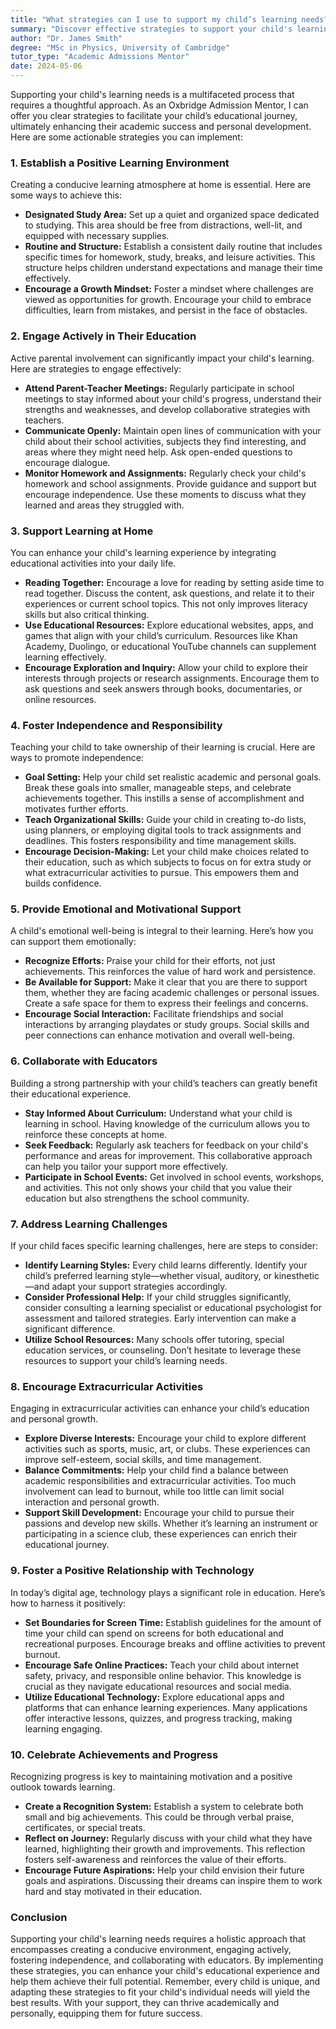 ```yaml
---
title: "What strategies can I use to support my child’s learning needs?"
summary: "Discover effective strategies to support your child's learning needs, including creating a positive study environment and establishing routines."
author: "Dr. James Smith"
degree: "MSc in Physics, University of Cambridge"
tutor_type: "Academic Admissions Mentor"
date: 2024-05-06
---
```


Supporting your child's learning needs is a multifaceted process that requires a thoughtful approach. As an Oxbridge Admission Mentor, I can offer you clear strategies to facilitate your child’s educational journey, ultimately enhancing their academic success and personal development. Here are some actionable strategies you can implement:

### 1. **Establish a Positive Learning Environment**

Creating a conducive learning atmosphere at home is essential. Here are some ways to achieve this:

- **Designated Study Area:** Set up a quiet and organized space dedicated to studying. This area should be free from distractions, well-lit, and equipped with necessary supplies.
- **Routine and Structure:** Establish a consistent daily routine that includes specific times for homework, study, breaks, and leisure activities. This structure helps children understand expectations and manage their time effectively.
- **Encourage a Growth Mindset:** Foster a mindset where challenges are viewed as opportunities for growth. Encourage your child to embrace difficulties, learn from mistakes, and persist in the face of obstacles.

### 2. **Engage Actively in Their Education**

Active parental involvement can significantly impact your child's learning. Here are strategies to engage effectively:

- **Attend Parent-Teacher Meetings:** Regularly participate in school meetings to stay informed about your child's progress, understand their strengths and weaknesses, and develop collaborative strategies with teachers.
- **Communicate Openly:** Maintain open lines of communication with your child about their school activities, subjects they find interesting, and areas where they might need help. Ask open-ended questions to encourage dialogue.
- **Monitor Homework and Assignments:** Regularly check your child's homework and school assignments. Provide guidance and support but encourage independence. Use these moments to discuss what they learned and areas they struggled with.

### 3. **Support Learning at Home**

You can enhance your child's learning experience by integrating educational activities into your daily life.

- **Reading Together:** Encourage a love for reading by setting aside time to read together. Discuss the content, ask questions, and relate it to their experiences or current school topics. This not only improves literacy skills but also critical thinking.
- **Use Educational Resources:** Explore educational websites, apps, and games that align with your child’s curriculum. Resources like Khan Academy, Duolingo, or educational YouTube channels can supplement learning effectively.
- **Encourage Exploration and Inquiry:** Allow your child to explore their interests through projects or research assignments. Encourage them to ask questions and seek answers through books, documentaries, or online resources.

### 4. **Foster Independence and Responsibility**

Teaching your child to take ownership of their learning is crucial. Here are ways to promote independence:

- **Goal Setting:** Help your child set realistic academic and personal goals. Break these goals into smaller, manageable steps, and celebrate achievements together. This instills a sense of accomplishment and motivates further efforts.
- **Teach Organizational Skills:** Guide your child in creating to-do lists, using planners, or employing digital tools to track assignments and deadlines. This fosters responsibility and time management skills.
- **Encourage Decision-Making:** Let your child make choices related to their education, such as which subjects to focus on for extra study or what extracurricular activities to pursue. This empowers them and builds confidence.

### 5. **Provide Emotional and Motivational Support**

A child's emotional well-being is integral to their learning. Here’s how you can support them emotionally:

- **Recognize Efforts:** Praise your child for their efforts, not just achievements. This reinforces the value of hard work and persistence.
- **Be Available for Support:** Make it clear that you are there to support them, whether they are facing academic challenges or personal issues. Create a safe space for them to express their feelings and concerns.
- **Encourage Social Interaction:** Facilitate friendships and social interactions by arranging playdates or study groups. Social skills and peer connections can enhance motivation and overall well-being.

### 6. **Collaborate with Educators**

Building a strong partnership with your child’s teachers can greatly benefit their educational experience.

- **Stay Informed About Curriculum:** Understand what your child is learning in school. Having knowledge of the curriculum allows you to reinforce these concepts at home.
- **Seek Feedback:** Regularly ask teachers for feedback on your child's performance and areas for improvement. This collaborative approach can help you tailor your support more effectively.
- **Participate in School Events:** Get involved in school events, workshops, and activities. This not only shows your child that you value their education but also strengthens the school community.

### 7. **Address Learning Challenges**

If your child faces specific learning challenges, here are steps to consider:

- **Identify Learning Styles:** Every child learns differently. Identify your child’s preferred learning style—whether visual, auditory, or kinesthetic—and adapt your support strategies accordingly.
- **Consider Professional Help:** If your child struggles significantly, consider consulting a learning specialist or educational psychologist for assessment and tailored strategies. Early intervention can make a significant difference.
- **Utilize School Resources:** Many schools offer tutoring, special education services, or counseling. Don’t hesitate to leverage these resources to support your child’s learning needs.

### 8. **Encourage Extracurricular Activities**

Engaging in extracurricular activities can enhance your child’s education and personal growth.

- **Explore Diverse Interests:** Encourage your child to explore different activities such as sports, music, art, or clubs. These experiences can improve self-esteem, social skills, and time management.
- **Balance Commitments:** Help your child find a balance between academic responsibilities and extracurricular activities. Too much involvement can lead to burnout, while too little can limit social interaction and personal growth.
- **Support Skill Development:** Encourage your child to pursue their passions and develop new skills. Whether it’s learning an instrument or participating in a science club, these experiences can enrich their educational journey.

### 9. **Foster a Positive Relationship with Technology**

In today’s digital age, technology plays a significant role in education. Here’s how to harness it positively:

- **Set Boundaries for Screen Time:** Establish guidelines for the amount of time your child can spend on screens for both educational and recreational purposes. Encourage breaks and offline activities to prevent burnout.
- **Encourage Safe Online Practices:** Teach your child about internet safety, privacy, and responsible online behavior. This knowledge is crucial as they navigate educational resources and social media.
- **Utilize Educational Technology:** Explore educational apps and platforms that can enhance learning experiences. Many applications offer interactive lessons, quizzes, and progress tracking, making learning engaging.

### 10. **Celebrate Achievements and Progress**

Recognizing progress is key to maintaining motivation and a positive outlook towards learning.

- **Create a Recognition System:** Establish a system to celebrate both small and big achievements. This could be through verbal praise, certificates, or special treats.
- **Reflect on Journey:** Regularly discuss with your child what they have learned, highlighting their growth and improvements. This reflection fosters self-awareness and reinforces the value of their efforts.
- **Encourage Future Aspirations:** Help your child envision their future goals and aspirations. Discussing their dreams can inspire them to work hard and stay motivated in their education.

### Conclusion

Supporting your child's learning needs requires a holistic approach that encompasses creating a conducive environment, engaging actively, fostering independence, and collaborating with educators. By implementing these strategies, you can enhance your child's educational experience and help them achieve their full potential. Remember, every child is unique, and adapting these strategies to fit your child's individual needs will yield the best results. With your support, they can thrive academically and personally, equipping them for future success.
    